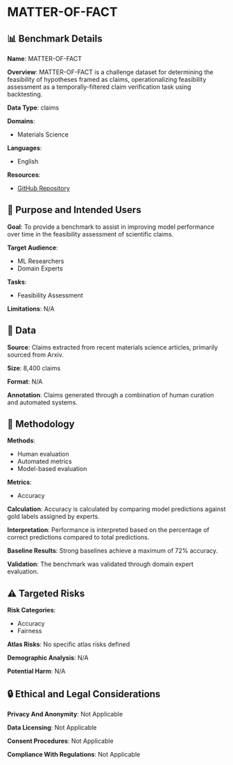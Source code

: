 # MATTER-OF-FACT

## 📊 Benchmark Details

**Name**: MATTER-OF-FACT

**Overview**: MATTER-OF-FACT is a challenge dataset for determining the feasibility of hypotheses framed as claims, operationalizing feasibility assessment as a temporally-filtered claim verification task using backtesting.

**Data Type**: claims

**Domains**:
- Materials Science

**Languages**:
- English

**Resources**:
- [GitHub Repository](https://github.com/cognitiveailab/matter-of-fact)

## 🎯 Purpose and Intended Users

**Goal**: To provide a benchmark to assist in improving model performance over time in the feasibility assessment of scientific claims.

**Target Audience**:
- ML Researchers
- Domain Experts

**Tasks**:
- Feasibility Assessment

**Limitations**: N/A

## 💾 Data

**Source**: Claims extracted from recent materials science articles, primarily sourced from Arxiv.

**Size**: 8,400 claims

**Format**: N/A

**Annotation**: Claims generated through a combination of human curation and automated systems.

## 🔬 Methodology

**Methods**:
- Human evaluation
- Automated metrics
- Model-based evaluation

**Metrics**:
- Accuracy

**Calculation**: Accuracy is calculated by comparing model predictions against gold labels assigned by experts.

**Interpretation**: Performance is interpreted based on the percentage of correct predictions compared to total predictions.

**Baseline Results**: Strong baselines achieve a maximum of 72% accuracy.

**Validation**: The benchmark was validated through domain expert evaluation.

## ⚠️ Targeted Risks

**Risk Categories**:
- Accuracy
- Fairness

**Atlas Risks**:
No specific atlas risks defined

**Demographic Analysis**: N/A

**Potential Harm**: N/A

## 🔒 Ethical and Legal Considerations

**Privacy And Anonymity**: Not Applicable

**Data Licensing**: Not Applicable

**Consent Procedures**: Not Applicable

**Compliance With Regulations**: Not Applicable

